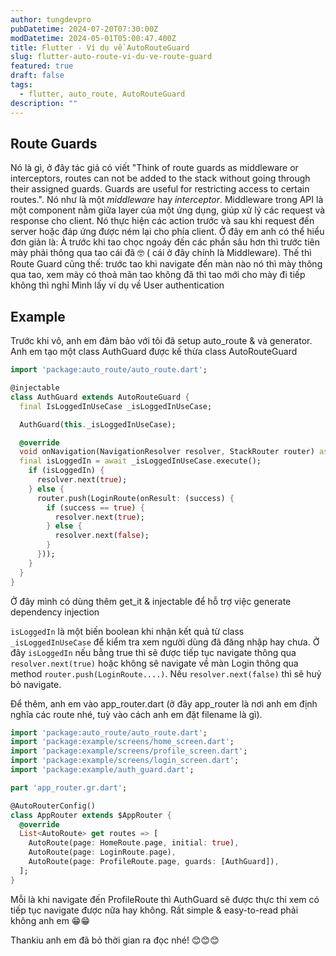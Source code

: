 ```yaml
---
author: tungdevpro
pubDatetime: 2024-07-20T07:30:00Z
modDatetime: 2024-05-01T05:00:47.400Z
title: Flutter - Ví dụ về AutoRouteGuard
slug: flutter-auto-route-vi-du-ve-route-guard
featured: true
draft: false
tags:
  - flutter, auto_route, AutoRouteGuard
description: ""
---
```


## Route Guards

Nó là gì, ở đây tác giả có viết "Think of route guards as middleware or interceptors, routes can not be added to the stack without going through their assigned guards. Guards are useful for restricting access to certain routes.". Nó như là một *middleware* hay *interceptor*.
Middleware trong API là một component nằm giữa layer của một ứng dụng, giúp xử lý các request và response cho client. Nó thực hiện các action trước và sau khi request đến server hoặc đáp ứng được ném lại cho phía client. Ở đây em anh có thể hiểu đơn giản là: À trước khi tao chọc ngoáy đến các phần sâu hơn thì trước tiên mày phải thông qua tao cái đã 🤓 ( cái ở đây chính là Middleware).
Thế thì Route Guard cũng thế: trước tao khi navigate đến màn nào nó thì mày thông qua tao, xem mày có thoả mãn tao không đã thì tao mới cho mày đi tiếp không thì nghỉ
Mình lấy ví dụ về User authentication
## Example
Trước khi vô, anh em đảm bảo với tôi đã setup auto_route & và generator.
Anh em tạo một class AuthGuard được kế thừa class AutoRouteGuard

```dart
import 'package:auto_route/auto_route.dart';

@injectable
class AuthGuard extends AutoRouteGuard {
  final IsLoggedInUseCase _isLoggedInUseCase;

  AuthGuard(this._isLoggedInUseCase);

  @override
  void onNavigation(NavigationResolver resolver, StackRouter router) async{
  final isLoggedIn = await _isLoggedInUseCase.execute();
    if (isLoggedIn) {
      resolver.next(true);
    } else {
      router.push(LoginRoute(onResult: (success) {
        if (success == true) {
          resolver.next(true);
        } else {
          resolver.next(false);
        }
      }));
    }
  }
}
```
Ở đây mình có dùng thêm get_it & injectable để hỗ trợ việc generate dependency injection

 `isLoggedIn` là một biến boolean khi nhận kết quả từ class `_isLoggedInUseCase` để kiểm tra xem người dùng đã đăng nhập hay chưa.
 Ở đây `isLoggedIn` nếu bằng true thì sẽ được tiếp tục navigate thông qua `resolver.next(true)` hoặc không sẽ navigate về màn Login thông qua method `router.push(LoginRoute....)`.
 Nếu `resolver.next(false)` thì sẽ huỷ bỏ navigate.

Để thêm, anh em vào app_router.dart (ở đây app_router là nơi anh em định nghĩa các route nhé, tuỳ vào cách anh em đặt filename là gì).

```dart
import 'package:auto_route/auto_route.dart';
import 'package:example/screens/home_screen.dart';
import 'package:example/screens/profile_screen.dart';
import 'package:example/screens/login_screen.dart';
import 'package:example/auth_guard.dart';

part 'app_router.gr.dart';

@AutoRouterConfig()
class AppRouter extends $AppRouter {
  @override
  List<AutoRoute> get routes => [
    AutoRoute(page: HomeRoute.page, initial: true),
    AutoRoute(page: LoginRoute.page),
    AutoRoute(page: ProfileRoute.page, guards: [AuthGuard]),
  ];
}
```
Mỗi là khi navigate đến ProfileRoute thì AuthGuard sẽ được thực thi xem có tiếp tục navigate được nữa hay không. Rất simple & easy-to-read phải không anh em 😁😁

Thankiu anh em đã bỏ thời gian ra đọc nhé! 😊😊😊